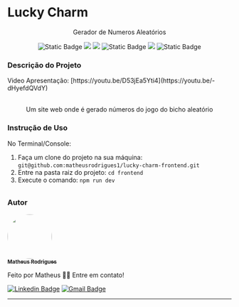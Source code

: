<h1>Lucky Charm</h1>
<p align="center">Gerador de Numeros Aleatórios</p>
<p align="center">
     <a alt="NextJS">
        <img alt="Static Badge" src="https://img.shields.io/badge/NextJS%20-%20black">
    </a>
    <a alt="Typescript">
        <img src="https://img.shields.io/badge/Typescript-Typescript-blue" />
    </a>
    <a alt="NodeJs">
        <img src="https://img.shields.io/badge/NodeJs-NodeJs-green" />
    </a>
    <a alt="PostgreSQL">
        <img alt="Static Badge" src="https://img.shields.io/badge/PostgresSQL-PostgreSQL-white">
    </a>
    <a alt="Prisma">
        <img src="https://img.shields.io/badge/Prisma-Prisma-brightgreen" />
    </a>
    <a alt="Bootstrap">
        <img alt="Static Badge" src="https://img.shields.io/badge/Bootstrap-Bootstrap-yellow">
    </a>
</p>

<h3>Descrição do Projeto</h3>
Video Apresentação: [https://youtu.be/D53jEa5Yti4](https://youtu.be/-dHyefdQVdY)


<p align="center">
<br>
Um site web onde é gerado números do jogo do bicho aleatório
</p>
</figure>

<h3>Instrução de Uso</h3>
<p>No Terminal/Console:</p>
<ol>
	<li>Faça um clone do projeto na sua máquina: <code>git@github.com:matheusrodrigues1/lucky-charm-frontend.git</code></li>
	<li>Entre na pasta raiz do projeto: <code>cd frontend</code></li> 
	<li>Execute o comando: <code>npm run dev</code></li>
</ol>
<h6></h6>


<h3>Autor</h3>

<a href="https://www.linkedin.com/in/matheus-rodrigues-1a1899231/">
 <img style="border-radius: 50%;" src="https://media.licdn.com/dms/image/D4D35AQGzqYL31HOogA/profile-framedphoto-shrink_200_200/0/1660356187895?e=1685559600&v=beta&t=jKwZqedJ1gWGA-zBMP-9i3jsWmybNwYOtI2G1tSWGUc" width="100px;" alt=""/>
 <br />
 <sub><b>Matheus Rodrigues</b></sub></a> <a href="" title="Instagram"></a>

Feito por Matheus 👋🏽 Entre em contato!

[![Linkedin Badge](https://img.shields.io/badge/-Matheus-blue?style=flat-square&logo=Linkedin&logoColor=white&link=https://www.linkedin.com/in/matheus-rodrigues-1a1899231/)](https://www.linkedin.com/in/matheus-rodrigues-1a1899231/)
[![Gmail Badge](https://img.shields.io/badge/-cm6131838@gmail.com-c14438?style=flat-square&logo=Gmail&logoColor=white&link=mailto:cm6131838@gmail.com)](mailto:cm6131838@gmail.com)
<hr>
